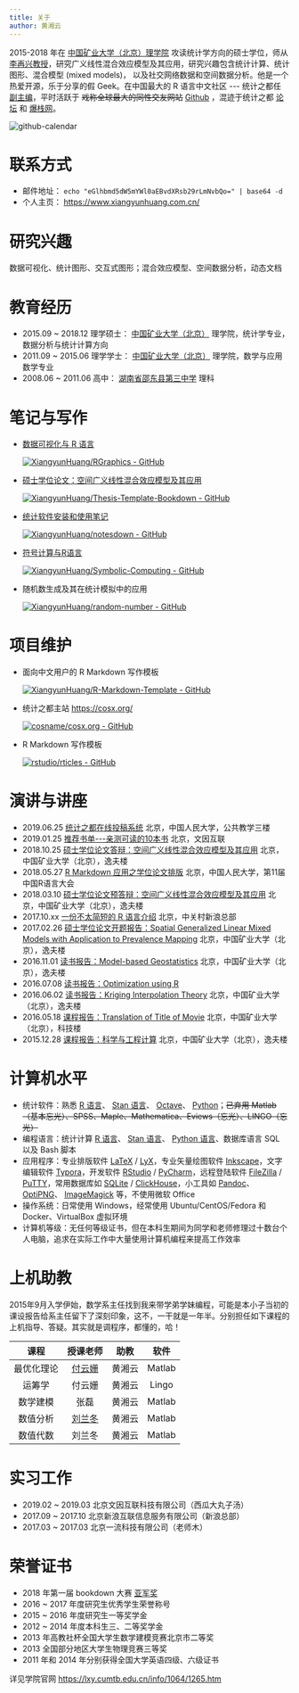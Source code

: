 ```yaml
---
title: 关于
author: 黄湘云
---
```


2015-2018 年在 [中国矿业大学（北京）理学院](https://lxy.cumtb.edu.cn/) 攻读统计学方向的硕士学位，师从 [李再兴教授](https://lxy.cumtb.edu.cn/info/1067/1231.htm)，研究广义线性混合效应模型及其应用，研究兴趣包含统计计算、统计图形、混合模型 (mixed models)， 以及社交网络数据和空间数据分析。他是一个热爱开源，乐于分享的假 Geek。在中国最大的 R 语言中文社区 --- 统计之都任 [副主编](https://cosx.org/members/)，平时活跃于 ~~戏称全球最大的同性交友网站~~ [Github](https://github.com/XiangyunHuang) ，混迹于统计之都 [论坛](https://d.cosx.org/) 和 [爆栈网](https://stackoverflow.com)。

![github-calendar](https://ghchart.rshah.org/XiangyunHuang.svg)

# 联系方式

- 邮件地址： `echo "eGlhbmd5dW5mYWl0aEBvdXRsb29rLmNvbQo=" | base64 -d`
- 个人主页： <https://www.xiangyunhuang.com.cn/>

# 研究兴趣

数据可视化、统计图形、交互式图形；混合效应模型、空间数据分析，动态文档

# 教育经历

- 2015.09 ~ 2018.12 理学硕士： [中国矿业大学（北京）](https://www.cumtb.edu.cn/) 理学院，统计学专业，数据分析与统计计算方向
- 2011.09 ~ 2015.06 理学学士： [中国矿业大学（北京）](https://www.cumtb.edu.cn/) 理学院，数学与应用数学专业
- 2008.06 ~ 2011.06 高中： [湖南省邵东县第三中学](http://www.sd3z.com/) 理科

# 笔记与写作

- [数据可视化与 R 语言](https://bookdown.org/xiangyun/RGraphics)

  [![XiangyunHuang/RGraphics - GitHub](https://gh-card.dev/repos/XiangyunHuang/RGraphics.svg)](https://github.com/XiangyunHuang/RGraphics)

- [硕士学位论文：空间广义线性混合效应模型及其应用](https://xiangyunhuang.github.io/Thesis-Template-Bookdown/)

  [![XiangyunHuang/Thesis-Template-Bookdown - GitHub](https://gh-card.dev/repos/XiangyunHuang/Thesis-Template-Bookdown.svg)](https://github.com/XiangyunHuang/Thesis-Template-Bookdown)

- [统计软件安装和使用笔记](https://notesdown.netlify.com/)

  [![XiangyunHuang/notesdown - GitHub](https://gh-card.dev/repos/XiangyunHuang/notesdown.svg)](https://github.com/XiangyunHuang/notesdown)

- [符号计算与R语言](https://github.com/XiangyunHuang/Symbolic-Computing)

  [![XiangyunHuang/Symbolic-Computing - GitHub](https://gh-card.dev/repos/XiangyunHuang/Symbolic-Computing.svg)](https://github.com/XiangyunHuang/Symbolic-Computing)

- 随机数生成及其在统计模拟中的应用

  [![XiangyunHuang/random-number - GitHub](https://gh-card.dev/repos/XiangyunHuang/random-number.svg)](https://github.com/XiangyunHuang/random-number)

# 项目维护

- 面向中文用户的 R Markdown 写作模板 

  [![XiangyunHuang/R-Markdown-Template - GitHub](https://gh-card.dev/repos/XiangyunHuang/R-Markdown-Template.svg)](https://github.com/XiangyunHuang/R-Markdown-Template)

- 统计之都主站 <https://cosx.org/>

  [![cosname/cosx.org - GitHub](https://gh-card.dev/repos/cosname/cosx.org.svg)](https://github.com/cosname/cosx.org)

- R Markdown 写作模板

  [![rstudio/rticles - GitHub](https://gh-card.dev/repos/rstudio/rticles.svg)](https://github.com/rstudio/rticles)

# 演讲与讲座

- 2019.06.25 [统计之都在线投稿系统](https://wp-contents.netlify.com/talks/2019-chinar12th-cos-blogdown) 北京，中国人民大学，公共教学三楼
- 2019.01.25 [推荐书单---亲测可读的10本书](https://wp-contents.netlify.com/talks/awesome-readings.pdf) 北京，文因互联
- 2018.10.25 [硕士学位论文答辩：空间广义线性混合效应模型及其应用](https://wp-contents.netlify.com/talks/defense.pdf) 北京，中国矿业大学（北京），逸夫楼
- 2018.05.27 [R Markdown 应用之学位论文排版](https://wp-contents.netlify.com/talks/chinar11th.pdf) 北京，中国人民大学，第11届中国R语言大会
- 2018.03.10 [硕士学位论文预答辩：空间广义线性混合效应模型及其应用](https://wp-contents.netlify.com/talks/pre-defense.pdf) 北京，中国矿业大学（北京），逸夫楼
- 2017.10.xx [一份不太简短的 R 语言介绍](https://wp-contents.netlify.com/talks/why-r.pdf) 北京，中关村新浪总部
- 2017.02.26 [硕士学位论文开题报告：Spatial Generalized Linear Mixed Models with Application to Prevalence Mapping](https://wp-contents.netlify.com/talks/proposal.pdf) 北京，中国矿业大学（北京），逸夫楼
- 2016.11.01 [读书报告：Model-based Geostatistics](https://wp-contents.netlify.com/talks/Model-based-Geostatistics.pdf) 北京，中国矿业大学（北京），逸夫楼
- 2016.07.08 [读书报告：Optimization using R](https://wp-contents.netlify.com/talks/Optimization-using-R.pdf) 
- 2016.06.02 [读书报告：Kriging Interpolation Theory](https://wp-contents.netlify.com/talks/KrigingInterpolationTheory.pdf) 北京，中国矿业大学（北京），逸夫楼
- 2016.05.18 [课程报告：Translation of Title of Movie](https://wp-contents.netlify.com/talks/Translation_of_Film_Title.pdf) 北京，中国矿业大学（北京），科技楼
- 2015.12.28 [课程报告：科学与工程计算](https://wp-contents.netlify.com/talks/Scientific_Engineering_Computing_Report.pdf) 北京，中国矿业大学（北京），逸夫楼

# 计算机水平

- 统计软件：熟悉 [R 语言](https://www.r-project.org/)、 [Stan 语言](https://mc-stan.org/)、 [Octave](https://www.gnu.org/software/octave/)、 [Python](https://www.python.org/)；~~已弃用 Matlab（基本忘光）、SPSS、Maple、Mathematica、Eviews（忘光）、LINGO（忘光）~~
- 编程语言：统计计算 [R 语言](https://www.r-project.org/)、 [Stan 语言](https://mc-stan.org/)、 [Python 语言](https://www.python.org/)、数据库语言 SQL 以及 Bash 脚本
- 应用程序：专业排版软件 [LaTeX](https://www.latex-project.org/) / [LyX](https://www.lyx.org/)，专业矢量绘图软件 [Inkscape](https://www.inkscape.org/)，文字编辑软件 [Typora](https://www.typora.io/)，开发软件 [RStudio](https://www.rstudio.com/) / [PyCharm](https://www.jetbrains.com/pycharm/download/#section=windows)，远程登陆软件 [FileZilla](https://filezilla-project.org/) / [PuTTY](https://www.putty.org/)，常用数据库如 [SQLite](https://www.sqlite.org/) / [ClickHouse](https://clickhouse.yandex/)，小工具如 [Pandoc](https://pandoc.org)、 [OptiPNG](http://optipng.sourceforge.net/)、 [ImageMagick](https://imagemagick.org) 等，不使用微软 Office
- 操作系统：日常使用 Windows，经常使用 Ubuntu/CentOS/Fedora 和 Docker、VirtualBox 虚拟环境
- 计算机等级：无任何等级证书，但在本科生期间为同学和老师修理过十数台个人电脑，追求在实际工作中大量使用计算机编程来提高工作效率

# 上机助教

2015年9月入学伊始，数学系主任找到我来带学弟学妹编程，可能是本小子当初的课设报告给系主任留下了深刻印象，这不，一干就是一年半。分别担任如下课程的上机指导、答疑。其实就是调程序，都懂的，哈！

课程        |     授课老师     |   助教   |     软件
 :---:      |   :----------:   | :------: |  :----------: 
最优化理论  |     [付云姗](https://lxy.cumtb.edu.cn/info/1067/1204.htm)       |  黄湘云  |    Matlab
运筹学      |     付云姗       |  黄湘云  |    Lingo
数学建模    |      张磊        |  黄湘云  |    Matlab
数值分析    |     [刘兰冬](https://lxy.cumtb.edu.cn/info/1067/1195.htm)       |  黄湘云  |    Matlab
数值代数    |     刘兰冬       |  黄湘云  |    Matlab

# 实习工作

- 2019.02 ~ 2019.03 北京文因互联科技有限公司（西瓜大丸子汤）
- 2017.09 ~ 2017.10 北京新浪互联信息服务有限公司（新浪总部）
- 2017.03 ~ 2017.03 北京一流科技有限公司（老师木）

# 荣誉证书

- 2018 年第一届 bookdown 大赛 [亚军奖](https://bit.ly/winners-bookdown)
- 2016 ~ 2017 年度研究生优秀学生荣誉称号
- 2015 ~ 2016 年度研究生一等奖学金
- 2012 ~ 2014 年度本科生三、二等奖学金
- 2013 年高教社杯全国大学生数学建模竞赛北京市二等奖
- 2013 全国部分地区大学生物理竞赛三等奖
- 2011 年和 2014 年分别获得全国大学英语四级、六级证书

详见学院官网 <https://lxy.cumtb.edu.cn/info/1064/1265.htm>
